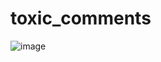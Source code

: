 # toxic_comments
![image](https://github.com/moudidakiya10/toxic_comments/assets/102065885/9aeab023-65fc-4a91-9202-4c252aa580ae)
